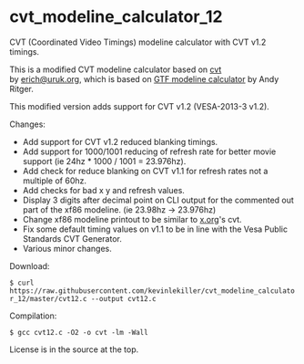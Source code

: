 # cvt_modeline_calculator_12
CVT (Coordinated Video Timings) modeline calculator with CVT v1.2 timings.

This is a modified CVT modeline calculator based on [cvt](http://www.uruk.org/~erich/projects/cvt/)  
by erich@uruk.org, which is based on [GTF modeline calculator](http://gtf.sourceforge.net/) by Andy Ritger.

This modified version adds support for CVT v1.2 (VESA-2013-3 v1.2).

Changes:
 * Add support for CVT v1.2 reduced blanking timings.
 * Add support for 1000/1001 reducing of refresh rate for better movie support (ie 24hz * 1000 / 1001 = 23.976hz).
 * Add check for reduce blanking on CVT v1.1 for refresh rates not a multiple of 60hz.
 * Add checks for bad x y and refresh values.
 * Display 3 digits after decimal point on CLI output for the commented out part of the xf86 modeline. (ie 23.98hz -> 23.976hz)
 * Change xf86 modeline printout to be similar to [x.org](http://www.x.org/wiki/)'s cvt.
 * Fix some default timing values on v1.1 to be in line with the Vesa Public Standards CVT Generator.
 * Various minor changes.

Download:

`$ curl https://raw.githubusercontent.com/kevinlekiller/cvt_modeline_calculator_12/master/cvt12.c --output cvt12.c`

Compilation:

`$ gcc cvt12.c -O2 -o cvt -lm -Wall`

License is in the source at the top.
